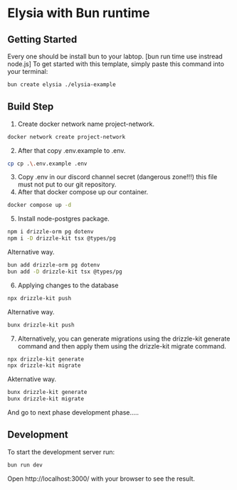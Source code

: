 # Elysia with Bun runtime

## Getting Started
Every one should be install bun to your labtop. [bun run time use instread node.js]
To get started with this template, simply paste this command into your terminal:
```bash
bun create elysia ./elysia-example
```

## Build Step
1. Create docker network name project-network.
```bash
docker network create project-network
```
2. After that copy .env.example to .env.
```bash
cp cp .\.env.example .env
```
3. Copy .env in our discord channel secret (dangerous zone!!!) this file must not put to our git repository.
4. After that docker compose up our container.
```bash
docker compose up -d
```
5. Install node-postgres package.
```bash
npm i drizzle-orm pg dotenv
npm i -D drizzle-kit tsx @types/pg
```
Alternative way.
```bash
bun add drizzle-orm pg dotenv
bun add -D drizzle-kit tsx @types/pg
```
6. Applying changes to the database
```bash
npx drizzle-kit push
```
Alternative way.
```bash
bunx drizzle-kit push
```
7. Alternatively, you can generate migrations using the drizzle-kit generate command and then apply them using the drizzle-kit migrate command.
```bash
npx drizzle-kit generate
npx drizzle-kit migrate
```
Akternative way.
```bash
bunx drizzle-kit generate
bunx drizzle-kit migrate
```
And go to next phase development phase.....
## Development
To start the development server run:
```bash
bun run dev
```

Open http://localhost:3000/ with your browser to see the result.